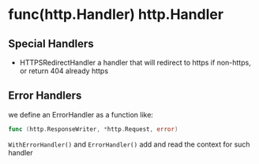 # func(http.Handler) http.Handler


## Special Handlers

* HTTPSRedirectHandler a handler that will redirect to https if
  non-https, or return 404 already https

## Error Handlers

we define an ErrorHandler as a function like:

```go
func (http.ResponseWriter, *http.Request, error)
```

`WithErrorHandler()` and `ErrorHandler()` add and read the context
for such handler
